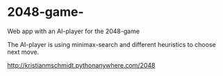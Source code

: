 # 2048-game-

Web app with an AI-player for the 2048-game

The AI-player is using minimax-search and different heuristics to choose next move.

http://kristianmschmidt.pythonanywhere.com/2048
